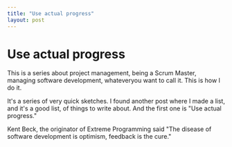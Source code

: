 ```yaml
---
title: "Use actual progress"
layout: post 
---
```



# Use actual progress

This is a series about project management, being a Scrum Master, managing software development, whateveryou want to call it. This is how I do it. 

It's a series of very quick sketches. I found another post where I made a list, and it's a good list, of things to write about. And the first one is "Use actual progress."

Kent Beck, the originator of Extreme Programming said "The disease of software development is optimism, feedback is the cure."
